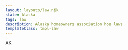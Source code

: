 ```yaml
---
layout: layouts/law.njk
state: Alaska
tags: law
description: Alaska homeowners association hoa laws
templateClass: tmpl-law
---
```


AK